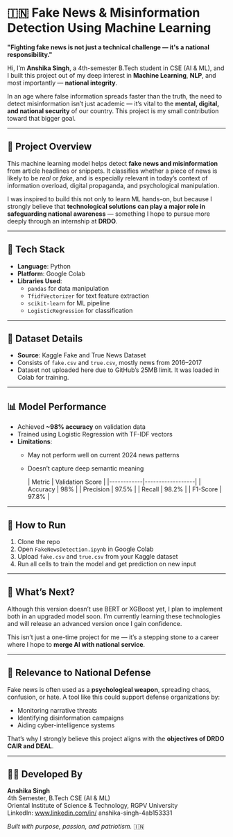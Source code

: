# 🇮🇳 Fake News & Misinformation Detection Using Machine Learning

**"Fighting fake news is not just a technical challenge — it's a national responsibility."**

Hi, I’m **Anshika Singh**, a 4th-semester B.Tech student in CSE (AI & ML), and I built this project out of my deep interest in **Machine Learning**, **NLP**, and most importantly — **national integrity**.

In an age where false information spreads faster than the truth, the need to detect misinformation isn’t just academic — it’s vital to the **mental, digital, and national security** of our country. This project is my small contribution toward that bigger goal.

---

## 📌 Project Overview

This machine learning model helps detect **fake news and misinformation** from article headlines or snippets. It classifies whether a piece of news is likely to be *real* or *fake*, and is especially relevant in today’s context of information overload, digital propaganda, and psychological manipulation.

I was inspired to build this not only to learn ML hands-on, but because I strongly believe that **technological solutions can play a major role in safeguarding national awareness** — something I hope to pursue more deeply through an internship at **DRDO**.

---

## 🧰 Tech Stack

- **Language**: Python  
- **Platform**: Google Colab  
- **Libraries Used**:
  - `pandas` for data manipulation  
  - `TfidfVectorizer` for text feature extraction  
  - `scikit-learn` for ML pipeline  
  - `LogisticRegression` for classification

---

## 📁 Dataset Details

- **Source**: Kaggle Fake and True News Dataset  
- Consists of `fake.csv` and `true.csv`, mostly news from 2016–2017  
- Dataset not uploaded here due to GitHub’s 25MB limit. It was loaded in Colab for training.

---

## 📊 Model Performance

- Achieved **~98% accuracy** on validation data  
- Trained using Logistic Regression with TF-IDF vectors  
- **Limitations**:
  - May not perform well on current 2024 news patterns  
  - Doesn’t capture deep semantic meaning

    | Metric     | Validation Score |
|------------|------------------|
| Accuracy   | 98%              |
| Precision  | 97.5%            |
| Recall     | 98.2%            |
| F1-Score   | 97.8%            |


---

## 🚀 How to Run
1. Clone the repo  
2. Open `FakeNewsDetection.ipynb` in Google Colab  
3. Upload `fake.csv` and `true.csv` from your Kaggle dataset  
4. Run all cells to train the model and get prediction on new input

---

## 🚀 What’s Next?

Although this version doesn’t use BERT or XGBoost yet, I plan to implement both in an upgraded model soon. I’m currently learning these technologies and will release an advanced version once I gain confidence.

This isn’t just a one-time project for me — it’s a stepping stone to a career where I hope to **merge AI with national service**.

---

## 🧠 Relevance to National Defense

Fake news is often used as a **psychological weapon**, spreading chaos, confusion, or hate. A tool like this could support defense organizations by:
- Monitoring narrative threats  
- Identifying disinformation campaigns  
- Aiding cyber-intelligence systems  

That’s why I strongly believe this project aligns with the **objectives of DRDO CAIR and DEAL**.

---

## 👩‍💻 Developed By

**Anshika Singh**  
4th Semester, B.Tech CSE (AI & ML)  
Oriental Institute of Science & Technology, RGPV University  
LinkedIn: www.linkedin.com/in/
anshika-singh-4ab153331

*Built with purpose, passion, and patriotism.* 🇮🇳
